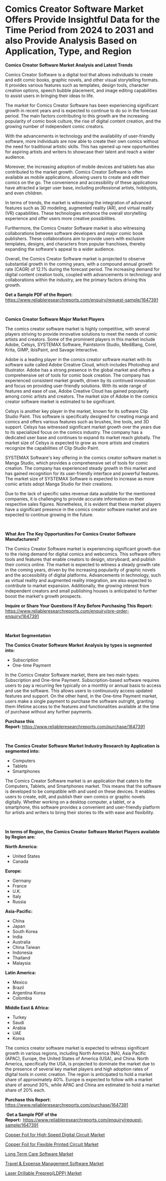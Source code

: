 <p><h1>Comics Creator Software Market Offers Provide Insightful Data for the Time Period from 2024 to 2031 and also Provide Analysis Based on Application, Type, and Region</h1></p><p><strong>Comics Creator Software Market Analysis and Latest Trends</strong></p>
<p><p>Comics Creator Software is a digital tool that allows individuals to create and edit comic books, graphic novels, and other visual storytelling formats. It provides various features such as templates, design tools, character creation options, speech bubble placement, and image editing capabilities to assist users in bringing their ideas to life.</p><p>The market for Comics Creator Software has been experiencing significant growth in recent years and is expected to continue to do so in the forecast period. The main factors contributing to this growth are the increasing popularity of comic book culture, the rise of digital content creation, and the growing number of independent comic creators.</p><p>With the advancements in technology and the availability of user-friendly software, more individuals are now able to create their own comics without the need for traditional artistic skills. This has opened up new opportunities for aspiring artists and writers to showcase their talent and reach a wider audience.</p><p>Moreover, the increasing adoption of mobile devices and tablets has also contributed to the market growth. Comics Creator Software is often available as mobile applications, allowing users to create and edit their comics on the go. The convenience and accessibility of these applications have attracted a larger user base, including professional artists, hobbyists, and even children.</p><p>In terms of trends, the market is witnessing the integration of advanced features such as 3D modeling, augmented reality (AR), and virtual reality (VR) capabilities. These technologies enhance the overall storytelling experience and offer users more creative possibilities.</p><p>Furthermore, the Comics Creator Software market is also witnessing collaborations between software developers and major comic book publishers. These collaborations aim to provide users with exclusive templates, designs, and characters from popular franchises, thereby expanding the software's appeal to a wider audience.</p><p>Overall, the Comics Creator Software market is projected to observe substantial growth in the coming years, with a compound annual growth rate (CAGR) of 12.1% during the forecast period. The increasing demand for digital content creation tools, coupled with advancements in technology and collaborations within the industry, are the primary factors driving this growth.</p></p>
<p><strong>Get a Sample PDF of the Report:&nbsp;</strong> <a href="https://www.reliableresearchreports.com/enquiry/request-sample/1647391">https://www.reliableresearchreports.com/enquiry/request-sample/1647391</a></p>
<p>&nbsp;</p>
<p><strong>Comics Creator Software Major Market Players</strong></p>
<p><p>The comics creator software market is highly competitive, with several players striving to provide innovative solutions to meet the needs of comic artists and creators. Some of the prominent players in this market include Adobe, Celsys, SYSTEMAX Software, Paintstorm Studio, MediBang, Corel, Krita, GIMP, ibisPaint, and Savage Interactive.</p><p>Adobe is a leading player in the comics creator software market with its software suite called Adobe Creative Cloud, which includes Photoshop and Illustrator. Adobe has a strong presence in the global market and offers a comprehensive set of tools for comic book creation. The company has experienced consistent market growth, driven by its continued innovation and focus on providing user-friendly solutions. With its wide range of features and ease of use, Adobe Creative Cloud has gained popularity among comic artists and creators. The market size of Adobe in the comics creator software market is estimated to be significant.</p><p>Celsys is another key player in the market, known for its software Clip Studio Paint. This software is specifically designed for creating manga and comics and offers various features such as brushes, line tools, and 3D support. Celsys has witnessed significant market growth over the years due to its specialized focus on the comics industry. The company has a dedicated user base and continues to expand its market reach globally. The market size of Celsys is expected to grow as more artists and creators recognize the capabilities of Clip Studio Paint.</p><p>SYSTEMAX Software's key offering in the comics creator software market is Manga Studio, which provides a comprehensive set of tools for comic creation. The company has experienced steady growth in this market and has gained recognition for its user-friendly interface and powerful features. The market size of SYSTEMAX Software is expected to increase as more comic artists adopt Manga Studio for their creations.</p><p>Due to the lack of specific sales revenue data available for the mentioned companies, it is challenging to provide accurate information on their respective sales figures. Nonetheless, it is evident that these market players have a significant presence in the comics creator software market and are expected to continue growing in the future.</p></p>
<p>&nbsp;</p>
<p><strong>What Are The Key Opportunities For Comics Creator Software Manufacturers?</strong></p>
<p><p>The Comics Creator Software market is experiencing significant growth due to the rising demand for digital comics and webcomics. This software offers tools and features that enable creators to design, storyboard, and publish their comics online. The market is expected to witness a steady growth rate in the coming years, driven by the increasing popularity of graphic novels and the accessibility of digital platforms. Advancements in technology, such as virtual reality and augmented reality integration, are also expected to contribute to market expansion. Additionally, the growing interest from independent creators and small publishing houses is anticipated to further boost the market's growth prospects.</p></p>
<p><strong>Inquire or Share Your Questions If Any Before Purchasing This Report:</strong> <a href="https://www.reliableresearchreports.com/enquiry/pre-order-enquiry/1647391">https://www.reliableresearchreports.com/enquiry/pre-order-enquiry/1647391</a></p>
<p>&nbsp;</p>
<p><strong>Market Segmentation</strong></p>
<p><strong>The Comics Creator Software Market Analysis by types is segmented into:</strong></p>
<p><ul><li>Subscription</li><li>One-time Payment</li></ul></p>
<p><p>In the Comics Creator Software market, there are two main types: Subscription and One-time Payment. Subscription-based software requires users to pay a recurring fee typically on a monthly or annual basis to access and use the software. This allows users to continuously access updated features and support. On the other hand, in the One-time Payment market, users make a single payment to purchase the software outright, granting them lifetime access to the features and functionalities available at the time of purchase without any further payments.</p></p>
<p><strong>Purchase this Report:&nbsp;</strong><a href="https://www.reliableresearchreports.com/purchase/1647391">https://www.reliableresearchreports.com/purchase/1647391</a></p>
<p>&nbsp;</p>
<p><strong>The Comics Creator Software Market Industry Research by Application is segmented into:</strong></p>
<p><ul><li>Computers</li><li>Tablets</li><li>Smartphones</li></ul></p>
<p><p>The Comics Creator Software market is an application that caters to the Computers, Tablets, and Smartphones market. This means that the software is developed to be compatible with and used on these devices. It enables users to create, edit, and publish their own comics or graphic novels digitally. Whether working on a desktop computer, a tablet, or a smartphone, this software provides a convenient and user-friendly platform for artists and writers to bring their stories to life with ease and flexibility.</p></p>
<p>&nbsp;</p>
<p><strong>In terms of Region, the Comics Creator Software Market Players available by Region are:</strong></p>
<p>
    <p> <strong> North America: </strong>
        <ul>
            <li>United States</li>
            <li>Canada</li>
        </ul>
        </p> 
    <p> <strong> Europe: </strong>
        <ul>
            <li>Germany</li>
            <li>France</li>
            <li>U.K.</li>
            <li>Italy</li>
            <li>Russia</li>
        </ul>
        </p> 
    <p> <strong> Asia-Pacific: </strong>
        <ul>
            <li>China</li>
            <li>Japan</li>
            <li>South Korea</li>
            <li>India</li>
            <li>Australia</li>
            <li>China Taiwan</li>
            <li>Indonesia</li>
            <li>Thailand</li>
            <li>Malaysia</li>
        </ul>
        </p> 
    <p> <strong> Latin America: </strong>
        <ul>
            <li>Mexico</li>
            <li>Brazil</li>
            <li>Argentina Korea</li>
            <li>Colombia</li>
        </ul>
        </p> 
    <p> <strong> Middle East & Africa: </strong>
        <ul>
            <li>Turkey</li>
            <li>Saudi</li>
            <li>Arabia</li>
            <li>UAE</li>
            <li>Korea</li>
        </ul>
    </p>
    </p>
<p><p>The comics creator software market is expected to witness significant growth in various regions, including North America (NA), Asia Pacific (APAC), Europe, the United States of America (USA), and China. North America, specifically the USA, is projected to dominate the market due to the presence of several key market players and high adoption rates of digital tools in comic creation. The region is anticipated to hold a market share of approximately 40%. Europe is expected to follow with a market share of around 30%, while APAC and China are estimated to hold a market share of 20% each.</p></p>
<p><strong>Purchase this Report: </strong><a href="https://www.reliableresearchreports.com/purchase/1647391">https://www.reliableresearchreports.com/purchase/1647391</a></p>
<p>&nbsp;<strong>Get a Sample PDF of the Report:&nbsp;&nbsp;</strong><a href="https://www.reliableresearchreports.com/enquiry/request-sample/1647391">https://www.reliableresearchreports.com/enquiry/request-sample/1647391</a></p>
<p><strong></strong></p>
<p><p><a href="https://medium.com/@bernadetteball666/copper-foil-for-high-speed-digital-circuit-market-research-report-its-history-and-forecast-2024-to-12e9d9ea875f">Copper Foil for High Speed Digital Circuit Market</a></p><p><a href="https://medium.com/@bernadetteball666/copper-foil-for-flexible-printed-circuit-market-size-cagr-trends-2024-2030-35db74d32773">Copper Foil for Flexible Printed Circuit Market</a></p><p><a href="https://github.com/cecuraprangm/Market-Research-Report-List-1/blob/main/long-term-care-software-market.md">Long Term Care Software Market</a></p><p><a href="https://github.com/derrinmiltonellis35gcl/Market-Research-Report-List-1/blob/main/travel-expense-management-software-market.md">Travel & Expense Management Software Market</a></p><p><a href="https://medium.com/@bernadetteball666/laser-drillable-prepreg-ldpp-market-share-evolution-and-market-growth-trends-2024-2031-6cb6d446acda">Laser Drillable Prepreg(LDPP) Market</a></p></p>